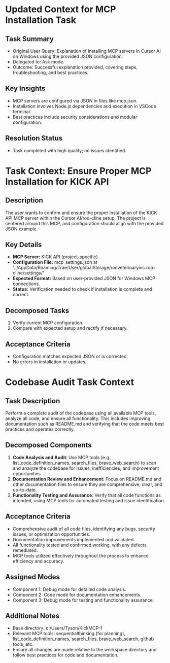 # Updated Context for MCP Installation Task

## Task Summary
- Original User Query: Explanation of installing MCP servers in Cursor AI on Windows using the provided JSON configuration.
- Delegated to: Ask mode.
- Outcome: Successful explanation provided, covering steps, troubleshooting, and best practices.

## Key Insights
- MCP servers are configured via JSON in files like mcp.json.
- Installation involves Node.js dependencies and execution in VSCode terminal.
- Best practices include security considerations and modular configuration.

## Resolution Status
- Task completed with high quality; no issues identified.

# Task Context: Ensure Proper MCP Installation for KICK API

## Description
The user wants to confirm and ensure the proper installation of the KICK API MCP server within the Cursor AI/roo-cline setup. The project is centered around this MCP, and configuration should align with the provided JSON example.

## Key Details
- **MCP Server:** KICK API (project-specific)
- **Configuration File:** mcp_settings.json at '../AppData/Roaming/Trae/User/globalStorage/rooveterinaryinc.roo-cline/settings/'
- **Expected Format:** Based on user-provided JSON for Windows MCP connections.
- **Status:** Verification needed to check if installation is complete and correct.

## Decomposed Tasks
1. Verify current MCP configuration.
2. Compare with expected setup and rectify if necessary.

## Acceptance Criteria
- Configuration matches expected JSON or is corrected.
- No errors in installation or updates.

# Codebase Audit Task Context

## Task Description
Perform a complete audit of the codebase using all available MCP tools, analyze all code, and ensure all functionality. This includes improving documentation such as README.md and verifying that the code meets best practices and operates correctly.

## Decomposed Components
1. **Code Analysis and Audit**: Use MCP tools (e.g., list_code_definition_names, search_files, brave_web_search) to scan and analyze the codebase for issues, inefficiencies, and improvement opportunities.
2. **Documentation Review and Enhancement**: Focus on README.md and other documentation files to ensure they are comprehensive, clear, and up-to-date.
3. **Functionality Testing and Assurance**: Verify that all code functions as intended, using MCP tools for automated testing and issue identification.

## Acceptance Criteria
- Comprehensive audit of all code files, identifying any bugs, security issues, or optimization opportunities.
- Documentation improvements implemented and validated.
- All functionality tested and confirmed working, with any defects remediated.
- MCP tools utilized effectively throughout the process to enhance efficiency and accuracy.

## Assigned Modes
- Component 1: Debug mode for detailed code analysis.
- Component 2: Code mode for documentation enhancements.
- Component 3: Debug mode for testing and functionality assurance.

## Additional Notes
- Base directory: c:/Users/Tyson/KickMCP-1
- Relevant MCP tools: sequentialthinking (for planning), list_code_definition_names, search_files, brave_web_search, github tools, etc.
- Ensure all changes are made relative to the workspace directory and follow best practices for code and documentation.